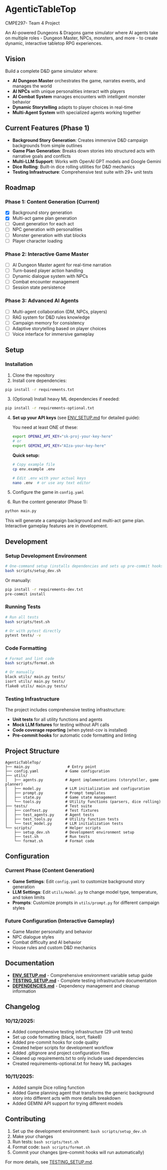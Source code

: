 # AgenticTableTop
CMPE297- Team 4 Project

An AI-powered Dungeons & Dragons game simulator where AI agents take on multiple roles - Dungeon Master, NPCs, monsters, and more - to create dynamic, interactive tabletop RPG experiences.

## Vision

Build a complete D&D game simulator where:
- **AI Dungeon Master** orchestrates the game, narrates events, and manages the world
- **AI NPCs** with unique personalities interact with players
- **AI Combat System** manages encounters with intelligent monster behavior
- **Dynamic Storytelling** adapts to player choices in real-time
- **Multi-Agent System** with specialized agents working together

## Current Features (Phase 1)

- **Background Story Generation**: Creates immersive D&D campaign backgrounds from simple outlines
- **Game Plan Generation**: Breaks down stories into structured acts with narrative goals and conflicts
- **Multi-LLM Support**: Works with OpenAI GPT models and Google Gemini
- **Dice Rolling**: Built-in dice rolling utilities for D&D mechanics
- **Testing Infrastructure**: Comprehensive test suite with 29+ unit tests

## Roadmap

### Phase 1: Content Generation (Current)
- [x] Background story generation
- [x] Multi-act game plan generation
- [ ] Quest generation for each act
- [ ] NPC generation with personalities
- [ ] Monster generation with stat blocks
- [ ] Player character loading

### Phase 2: Interactive Game Master
- [ ] AI Dungeon Master agent for real-time narration
- [ ] Turn-based player action handling
- [ ] Dynamic dialogue system with NPCs
- [ ] Combat encounter management
- [ ] Session state persistence

### Phase 3: Advanced AI Agents
- [ ] Multi-agent collaboration (DM, NPCs, players)
- [ ] RAG system for D&D rules knowledge
- [ ] Campaign memory for consistency
- [ ] Adaptive storytelling based on player choices
- [ ] Voice interface for immersive gameplay

## Setup

### Installation

1. Clone the repository
2. Install core dependencies:
```bash
pip install -r requirements.txt
```

3. (Optional) Install heavy ML dependencies if needed:
```bash
pip install -r requirements-optional.txt
```

4. **Set up your API keys** (see [ENV_SETUP.md](ENV_SETUP.md) for detailed guide):

   You need at least ONE of these:
   ```bash
   export OPENAI_API_KEY="sk-proj-your-key-here"
   # or
   export GEMINI_API_KEY="AIza-your-key-here"
   ```

   **Quick setup:**
   ```bash
   # Copy example file
   cp env.example .env
   
   # Edit .env with your actual keys
   nano .env  # or use any text editor
   ```

5. Configure the game in `config.yaml`
6. Run the content generator (Phase 1):
```bash
python main.py
```

This will generate a campaign background and multi-act game plan. Interactive gameplay features are in development.

## Development

### Setup Development Environment

```bash
# One-command setup (installs dependencies and sets up pre-commit hooks)
bash scripts/setup_dev.sh
```

Or manually:
```bash
pip install -r requirements-dev.txt
pre-commit install
```

### Running Tests

```bash
# Run all tests
bash scripts/test.sh

# Or with pytest directly
pytest tests/ -v
```

### Code Formatting

```bash
# Format and lint code
bash scripts/format.sh

# Or manually
black utils/ main.py tests/
isort utils/ main.py tests/
flake8 utils/ main.py tests/
```

### Testing Infrastructure

The project includes comprehensive testing infrastructure:
- **Unit tests** for all utility functions and agents
- **Mock LLM fixtures** for testing without API calls
- **Code coverage reporting** (when pytest-cov is installed)
- **Pre-commit hooks** for automatic code formatting and linting

## Project Structure

```
AgenticTableTop/
├── main.py                 # Entry point
├── config.yaml            # Game configuration
├── utils/
│   ├── agents.py          # Agent implementations (storyteller, game planner)
│   ├── model.py           # LLM initialization and configuration
│   ├── prompt.py          # Prompt templates
│   ├── state.py           # Game state management
│   └── tools.py           # Utility functions (parsers, dice rolling)
├── tests/                 # Test suite
│   ├── conftest.py        # Test fixtures
│   ├── test_agents.py     # Agent tests
│   ├── test_tools.py      # Utility function tests
│   └── test_model.py      # LLM initialization tests
└── scripts/               # Helper scripts
    ├── setup_dev.sh       # Development environment setup
    ├── test.sh            # Run tests
    └── format.sh          # Format code
```

## Configuration

### Current Phase (Content Generation)
- **Game Settings**: Edit `config.yaml` to customize background story generation
- **LLM Settings**: Edit `utils/model.py` to change model type, temperature, and token limits
- **Prompts**: Customize prompts in `utils/prompt.py` for different campaign styles

### Future Configuration (Interactive Gameplay)
- Game Master personality and behavior
- NPC dialogue styles
- Combat difficulty and AI behavior
- House rules and custom D&D mechanics

## Documentation

- **[ENV_SETUP.md](ENV_SETUP.md)** - Comprehensive environment variable setup guide
- **[TESTING_SETUP.md](TESTING_SETUP.md)** - Complete testing infrastructure documentation
- **[DEPENDENCIES.md](DEPENDENCIES.md)** - Dependency management and cleanup information

## Changelog

### 10/12/2025:
- Added comprehensive testing infrastructure (29 unit tests)
- Set up code formatting (black, isort, flake8)
- Added pre-commit hooks for code quality
- Created helper scripts for development workflow
- Added .gitignore and project configuration files
- Cleaned up requirements.txt to only include used dependencies
- Created requirements-optional.txt for heavy ML packages

### 10/11/2025:
- Added sample Dice rolling function
- Added Game planning agent that transforms the generic background story into different acts with more details breakdown
- Added GEMINI API support for trying different models

## Contributing

1. Set up the development environment: `bash scripts/setup_dev.sh`
2. Make your changes
3. Run tests: `bash scripts/test.sh`
4. Format code: `bash scripts/format.sh`
5. Commit your changes (pre-commit hooks will run automatically)

For more details, see [TESTING_SETUP.md](TESTING_SETUP.md).